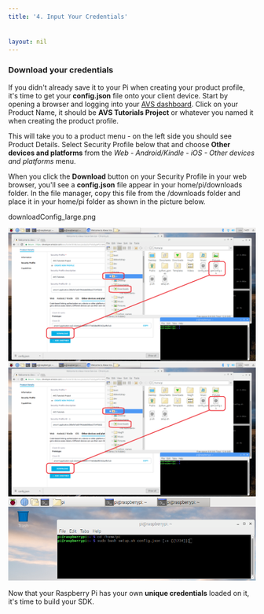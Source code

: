 ```yaml
---
title: '4. Input Your Credentials'


layout: nil
---
```



### Download your credentials

If you didn't already save it to your Pi when creating your product profile, it's time to get your **config.json** file onto your client device.  Start by opening a browser and logging into your [AVS dashboard](https://developer.amazon.com/avs/home.html#/avs/home). Click on your Product Name, it should be **AVS Tutorials Project** or whatever you named it when creating the product profile.

This will take you to a product menu - on the left side you should see Product Details.  Select Security Profile below that and choose **Other devices and platforms** from the *Web - Android/Kindle - iOS - Other devices and platforms* menu.

When you click the **Download** button on your Security Profile in your web browser, you'll see a **config.json** file appear in your home/pi/downloads folder.  In the file manager, copy this file from the /downloads folder and place it in your home/pi folder as shown in the picture below.

downloadConfig_large.png

![config2](../assets/downloadConfig_large.PNG)
![config](../assets/downloadConfig_large.png)
![run_script](../assets/run-script.png)

Now that your Raspberry Pi has your own **unique credentials** loaded on it, it's time to build your SDK.
